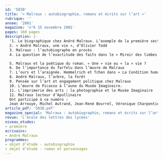 ```yaml
---
id: '5030'
title: '« Malraux : autobiographie, romans et écrits sur l’art »'
rubrique: ''
annee: '2001'
magazine: 'n°6 15 novembre 2001'
pages: 160 pages
description: |-
  '1. Le biographique chez André Malraux. L’exemple de la première section des « Antimémoires »
  2. « André Malraux, une vie », d’Olivier Todd
  3. Malraux : l’autobiographe en procès
  4. La question de l’exactitude des faits dans le « Miroir des limbes »

  5. Malraux et la poétique du roman. « Une » vie ou « la » vie ?
  6. De l’importance du farfelu dans l’œuvre de Malraux
  7. L’ours et l’araignée. Hemmelrich et Tchen dans « La Condition humaine »
  8. André Malraux, l’arbre, la forêt
  9. Pensée sur l’art et engagement politique chez Malraux
  10. L’œuvre de Picasso à l’aune du Musée Imaginaire.
  11. L’imprimerie des arts : la photographie et le Musée Imaginaire
  12. Malraux lecteur d’Apollinaire
  Ont participé à ce numéro :
  Jean Arrouye, Michel Autrand, Jean-René Bourrel, Véronique Charpentier, Julien Dieudonné, Marie-Sophie Doudet, Henri Godard, Moncef Khémiri, Jean-Claude Larrat, Jacques Lecarme, Joël Loehr et Yves Stalloni'
article_pdf: '5030.pdf'
magazine_special: 'Malraux : autobiographie, romans et écrits sur l’art'
revue: 'L’école des lettres des lycées'
niveau_etudes:
- première
ecrivains:
- André Malraux
programmes:
- objet d’étude - autobiographie
- objet d’étude - roman et personnages
---
```

